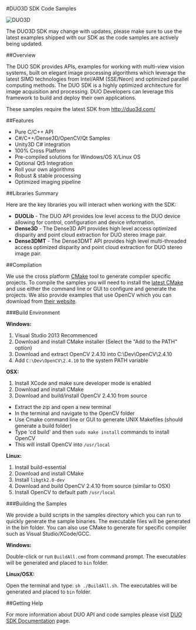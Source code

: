 #DUO3D SDK Code Samples

![DUO3D](https://duo3d.com/public/media/products/all-duos-1.6.png)

The DUO3D SDK may change with updates, please make sure to use the latest examples shipped with our SDK as the code samples are actively being updated.

##Overview

The DUO SDK provides APIs, examples for working with multi-view vision systems, built on elegant image processing algorithms which leverage the latest SIMD technologies from Intel/ARM (SSE/Neon) and optimized parallel computing methods. The DUO SDK is a highly optimized architecture for image acquisition and processing. DUO Developers can leverage this framework to build and deploy their own applications.

These samples require the latest SDK from http://duo3d.com/

##Features

* Pure C/C++ API
* C#/C++/Dense3D/OpenCV/Qt Samples
* Unity3D C# integration
* 100% Cross Platform
* Pre-compiled solutions for Windows/OS X/Linux OS
* Optional Qt5 Integration
* Roll your own algorithms
* Robust & stable processing
* Optimized imaging pipeline

##Libraries Summary 

Here are the key libraries you will interact when working with the SDK:

* **DUOLib** - The DUO API provides low level access to the DUO device allowing for control, configuration and device information.
* **Dense3D** - The Dense3D API provides high level access optimized disparity and point cloud extraction for DUO stereo image pair. 
* **Dense3DMT** - The Dense3DMT API provides high level multi-threaded access optimized disparity and point cloud extraction for DUO stereo image pair. 

##Compilation

We use the cross platform [CMake](http://cmake.org) tool to generate compiler specific projects. To compile the samples you will need to install the [latest CMake](http://cmake.org/cmake/resources/software.html) and use either the command line or GUI to configure and generate the projects. We also provide examples that use OpenCV which you can download from [their website](http://opencv.org). 

###Build Environment

**Windows:**

1) Visual Studio 2013 Recommenced<br/>
2) Download and install CMake installer (Select the "Add to the PATH" option)<br/>
3) Download and extract OpenCV 2.4.10 into C:\Dev\OpenCV\2.4.10<br/>
4) Add `C:\Dev\OpenCV\2.4.10` to the system PATH variable<br/>

**OSX:**

1) Install XCode and make sure developer mode is enabled<br/>
2) Download and install CMake<br/>
3) Download and build/install OpenCV 2.4.10 from source<br/>
 * Extract the zip and open a new terminal<br/>
 * In the terminal and navigate to the OpenCV folder<br/>
 * Use Cmake command line or GUI to generate UNIX Makefiles (should generate a build folder)<br/>
 * Type 'cd build' and then `sudo make install` commands to install OpenCV<br/>
 * This will install OpenCV into `/usr/local`<br/>
 
**Linux:**

1) Install build-essential<br/>
2) Download and install CMake<br/>
3) Install `libgtk2.0-dev` <br/>
4) Download and build OpenCV 2.4.10 from source (similar to OSX)<br/>
5) Install OpenCV to default path `/usr/local`

###Building the Samples

We provide a build scripts in the samples directory which you can run to quickly generate the sample binaries. The executable files will be generated in the bin folder. You can also use CMake to generate for specific compiler such as Visual Studio/XCode/GCC.

**Windows:**

Double-click  or run `BuildAll.cmd` from command prompt. The executables will be generated and placed to `bin` folder. 

**Linux/OSX:** 

Open the terminal and type: `sh ./BuildAll.sh`. The executables will be generated and placed to `bin` folder. 

##Getting Help

For more information about DUO API and code samples please visit [DUO SDK Documentation](https://duo3d.com/docs/articles/sdk) page.

